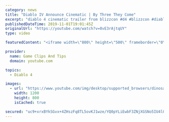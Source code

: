 ```yaml
---
category: news
title: "Diablo IV Announce Cinematic | By Three They Come"
excerpt: "diablo 4 cinematic trailer from blizzcon #d4 #blizzcon #diablo."
publishedDateTime: 2019-11-01T19:01:45Z
originalUrl: "https://youtube.com/watch?v=0vE3rAjtqUY"
type: video

featuredContent: "<iframe width=\"800\" height=\"500\" frameborder=\"0\" src=\"https://www.youtube.com/embed/0vE3rAjtqUY\" allow=\"accelerometer; autoplay; encrypted-media; gyroscope; picture-in-picture\" allowfullscreen></iframe>"

provider:
  name: Game Clips And Tips
  domain: youtube.com

topics:
  - Diablo 4

images:
  - url: "https://www.youtube.com/img/desktop/supported_browsers/dinosaur.png"
    width: 1200
    height: 800
    isCached: true

secured: "uc9+xrxBYkSGvx+4ZHszFq8TL5ovKJ1wze/YQ0pYLiEwbF3ZNjXGSNo5IU4l0J4oqvHqJxgU5gP/KU3NnuNmLezPFZKZFQP8cvcqN7Ts8WhNtyoiAirE++GZpumASdAfO+6Mw+dLatGILHWjrfuZbkStMSLM7cAIKK4JYzBEYblvI5eOJ6NwjdzWSpQQiVP4mC9ZFOS6aYyTNyXj1V9Xu866eajElmEvBzsv4jj6sSsZo9RWkQuo6eQ7J3q7xhI7SJEnCndXYtst3kcrJEOwg6P3szV2I9aBDSNSjnrB3nDiXoofWSpmukuy/0kUTb/dA/Qgepz5zNhd+rrsMIpq5MOWxswlGtjHlm8zR96lnQEURTKZ1+gc3CUF63PYhbs5jLXzTx8hEv14owtKPXp/Gg==;nGYYtsRbXgXxkPlSAL95EA=="
---
```


